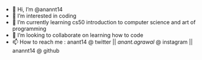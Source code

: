 - 👋 Hi, I’m @anannt14
- 👀 I’m interested in coding
- 🌱 I’m currently learning cs50 introduction to computer science and art of programming
- 💞️ I’m looking to collaborate on learning how to code 
- 📫 How to reach me : anant14 @ twitter || _anant.agrawal_ @ instagram || anannt14 @ github

<!---
anannt14/anannt14 is a ✨ special ✨ repository because its `README.md` (this file) appears on your GitHub profile.
You can click the Preview link to take a look at your changes.
--->
